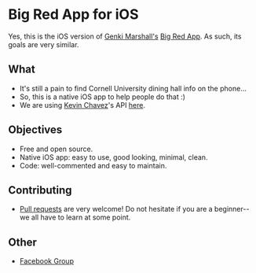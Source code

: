 # Big Red App for iOS

Yes, this is the iOS version of [Genki Marshall's](https://github.com/genkimarshall) [Big Red App](https://github.com/genkimarshall/bigredapp-android). As such, its goals are very similar.
 
## What
* It's still a pain to find Cornell University dining hall info on the phone...
* So, this is a native iOS app to help people do that :)
* We are using [Kevin Chavez](https://github.com/mrkev)'s API [here](http://redapi-tious.rhcloud.com/).

## Objectives
* Free and open source.
* Native iOS app: easy to use, good looking, minimal, clean.
* Code: well-commented and easy to maintain.

## Contributing
* [Pull requests](http://git-scm.com/book/en/v2/GitHub-Contributing-to-a-Project) are very welcome! Do not hesitate if you are a beginner--we all have to learn at some point.

## Other
* [Facebook Group](https://www.facebook.com/groups/opensourcecornell)
